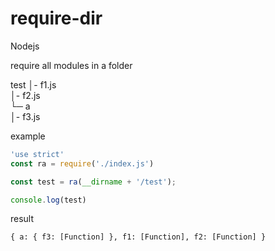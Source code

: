 # require-dir

Nodejs 

require all modules in a folder

test
│- f1.js                                                                                                                                                
│- f2.js                                                                                                                                                
└─ a                                                                                                                                                     
     │- f3.js                      

example

```js
'use strict'
const ra = require('./index.js')

const test = ra(__dirname + '/test');

console.log(test)
```

result

```
{ a: { f3: [Function] }, f1: [Function], f2: [Function] }
```